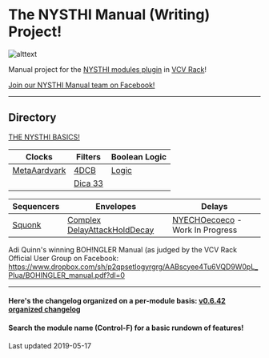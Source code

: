 # The NYSTHI Manual (Writing) Project!

![alttext](./allmodules20190126.png)

Manual project for the [NYSTHI modules plugin](https://github.com/nysthi/nysthi) in [VCV Rack](https://vcvrack.com/)! 

[Join our NYSTHI Manual team on Facebook!](https://www.facebook.com/groups/nysthimanual/)

---

## Directory

[THE NYSTHI BASICS!](pages/basics/basics.md)

| **Clocks** | **Filters** | **Boolean Logic** |
|---|---|---|
| [MetaAardvark](pages/metaaardvark/metaaardvark.md) | [4DCB](pages/4dcb/4dcb.md) | [Logic](pages/logic/logic.md) |
|  | [Dica 33](pages/dica_33/dica_33.md) |  |

| **Sequencers** | **Envelopes** | **Delays** |
|---|---|---|
| [Squonk](pages/squonk/squonk.md) | [Complex DelayAttackHoldDecay](pages/complex_dahd/complex_dahd.md) | [NYECHOecoeco](pages/nyechoecoeco/nyechoecoeco.md) - Work In Progress |

Adi Quinn's winning BOH!NGLER Manual (as judged by the VCV Rack Official User Group on Facebook:
https://www.dropbox.com/sh/p2qpsetlogyrgrg/AABscyee4Tu6VQD9W0pL_PIua/BOHINGLER_manual.pdf?dl=0

---

#### Here's the changelog organized on a per-module basis: [v0.6.42 organized changelog](./changelog0.6.42_parsed.txt)

#### Search the module name (Control-F) for a basic rundown of features!

Last updated 2019-05-17
